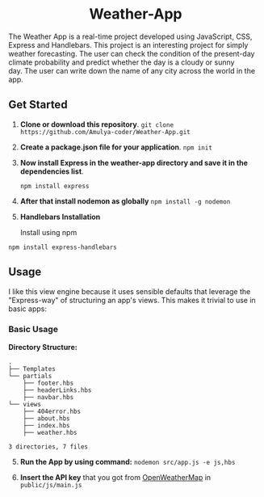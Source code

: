 <div align="center">
  <h1>Weather-App</h1>
</div>

The Weather App is a real-time project developed using JavaScript, CSS, Express and Handlebars. This project is an interesting project for simply weather forecasting. The user can check the condition of the present-day climate probability and predict whether the day is a cloudy or sunny day. The user can write down the name of any city across the world in the app.  

## Get Started

1. **Clone or download this repository**. `git clone https://github.com/Amulya-coder/Weather-App.git`

2. **Create a package.json file for your application**.
   `npm init`

3. **Now install Express in the weather-app directory and save it in the dependencies list**.

    ```npm install express```
    
4. **After that install nodemon as globally** `npm install -g nodemon`

5.  **Handlebars Installation** 
    
    Install using npm
  ```
  npm install express-handlebars
  ```
  
  ## Usage
  
I like this view engine because it uses sensible defaults that leverage the "Express-way" of structuring an app's views. This makes it trivial to use in basic apps:

### Basic Usage

**Directory Structure:**

```
.
├── Templates
└── partials
    ├── footer.hbs
    ├── headerLinks.hbs
    ├── navbar.hbs
└── views
    ├── 404error.hbs
    ├── about.hbs
    ├── index.hbs
    ├── weather.hbs

3 directories, 7 files
```

5. **Run the App by using command:** `nodemon src/app.js -e js,hbs`
 
6. **Insert the API key** that you got from [OpenWeatherMap](http://openweathermap.org) in `public/js/main.js`

 

